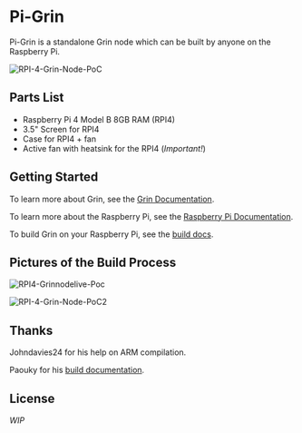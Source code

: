 # Pi-Grin
Pi-Grin is a standalone Grin node which can be built by anyone on the Raspberry Pi.

![RPI-4-Grin-Node-PoC](https://aws1.discourse-cdn.com/standard10/uploads/grin/optimized/2X/9/9b6b4826f21743d676d6f0803ea8c64c15466d66_2_499x375.jpeg)

## Parts List

  * Raspberry Pi 4 Model B 8GB RAM (RPI4)
  * 3.5" Screen for RPI4
  * Case for RPI4 + fan
  * Active fan with heatsink for the RPI4 (*Important!*)

## Getting Started

To learn more about Grin, see the [Grin Documentation](https://docs.grin.mw/).

To learn more about the Raspberry Pi, see the [Raspberry Pi Documentation](https://www.raspberrypi.org/documentation/).

To build Grin on your Raspberry Pi, see the [build docs](doc/build.md).

## Pictures of the Build Process

![RPI4-Grinnodelive-Poc](https://aws1.discourse-cdn.com/standard10/uploads/grin/optimized/2X/2/21c1f5a17b0decde0adfef128542d7329a00ed83_2_333x250.jpeg)

![RPI-4-Grin-Node-PoC2](https://aws1.discourse-cdn.com/standard10/uploads/grin/optimized/2X/b/bc32d7aa53f07a8bda76d1974b8bfcccb18473c0_2_333x250.jpeg)

## Thanks
Johndavies24 for his help on ARM compilation.

Paouky for his [build documentation](https://paouky.github.io/docs/getting-started/build/).

## License
*WIP*
